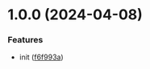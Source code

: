 # 1.0.0 (2024-04-08)


### Features

* init ([f6f993a](https://github.com/dword-design/base-config-nuxt-module/commit/f6f993aa45e51bbc84168a97d77bc3f98895c1d8))
